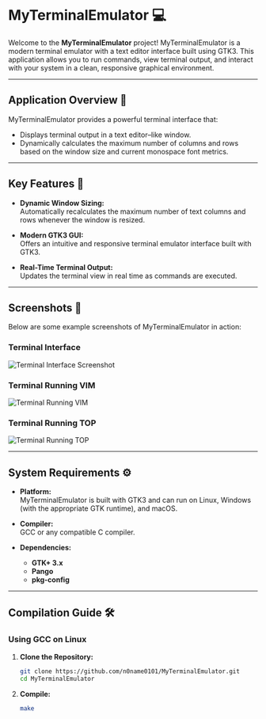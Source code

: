 # MyTerminalEmulator 💻

Welcome to the **MyTerminalEmulator** project! MyTerminalEmulator is a modern terminal emulator with a text editor interface built using GTK3. This application allows you to run commands, view terminal output, and interact with your system in a clean, responsive graphical environment.

---

## Application Overview 📄

MyTerminalEmulator provides a powerful terminal interface that:
- Displays terminal output in a text editor–like window.
- Dynamically calculates the maximum number of columns and rows based on the window size and current monospace font metrics.

---

## Key Features 🌟

- **Dynamic Window Sizing:**  
  Automatically recalculates the maximum number of text columns and rows whenever the window is resized.

- **Modern GTK3 GUI:**  
  Offers an intuitive and responsive terminal emulator interface built with GTK3.

- **Real-Time Terminal Output:**  
  Updates the terminal view in real time as commands are executed.

---

## Screenshots 📸

Below are some example screenshots of MyTerminalEmulator in action:

### Terminal Interface
![Terminal Interface Screenshot](screenshots/terminal.png)

### Terminal Running VIM
![Terminal Running VIM](screenshots/vim.png)

### Terminal Running TOP
![Terminal Running TOP](screenshots/top.png)

---

## System Requirements ⚙️

- **Platform:**  
  MyTerminalEmulator is built with GTK3 and can run on Linux, Windows (with the appropriate GTK runtime), and macOS.

- **Compiler:**  
  GCC or any compatible C compiler.

- **Dependencies:**  
  - **GTK+ 3.x**
  - **Pango**
  - **pkg-config**

---

## Compilation Guide 🛠️

### Using GCC on Linux

1. **Clone the Repository:**

   ```sh
   git clone https://github.com/n0name0101/MyTerminalEmulator.git
   cd MyTerminalEmulator
2. **Compile:**

   ```sh
   make
